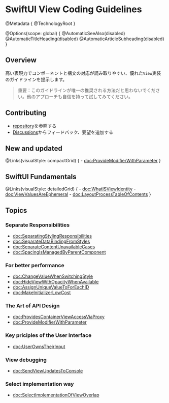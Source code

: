 # SwiftUI View Coding Guidelines

@Metadata {
  @TechnologyRoot
}

@Options(scope: global) {
  @AutomaticSeeAlso(disabled)
  @AutomaticTitleHeading(disabled)
  @AutomaticArticleSubheading(disabled)
}

## Overview

高い表現力でコンポーネントと構文の対応が読み取りやすい、優れた`View`実装のガイドラインを提示します。

> 重要：このガイドラインが唯一の推奨される方法だと思わないでください。他のアプローチも自信を持って試してみてください。

## Contributing
- [repository][]を参照する
- [Discussions][]からフィードバック、要望を追加する

[repository]: https://github.com/cybozu/swiftui-view-coding-guidelines
[Discussions]: https://github.com/cybozu/swiftui-view-coding-guidelines/discussions

## New and updated
@Links(visualStyle: compactGrid) {
    - <doc:ProvideModifierWithParameter>
}

## SwiftUI Fundamentals
@Links(visualStyle: detailedGrid) {
    - <doc:WhatISViewIdentity>
    - <doc:ViewValuesAreEphemeral>
    - <doc:LayoutProcessTableOfContents>
}

## Topics
### Separate Responsibilities
- <doc:SeparatingStylingResponsibilities>
- <doc:SeparateDataBindingFromStyles>
- <doc:SeparateContentUnavailableCases>
- <doc:SpacingIsManagedByParentComponent>

### For better performance
- <doc:ChangeValueWhenSwitchingStyle>
- <doc:HideViewWithOpacityWhenAvailable>
- <doc:AssignUniqueValueToForEachID>
- <doc:MakeInitializerLowCost>

### The Art of API Design
- <doc:ProvidesContainerViewAccessViaProxy>
- <doc:ProvideModifierWithParameter>

### Key priciples of the User Interface
- <doc:UserOwnsTheirInput>

### View debugging
- <doc:SendViewUpdatesToConsole>

### Select implementation way
- <doc:SelectImplementationOfViewOverlap>

